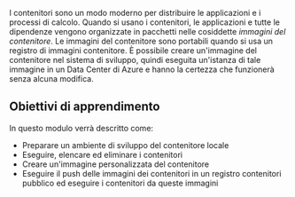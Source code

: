 I contenitori sono un modo moderno per distribuire le applicazioni e i processi di calcolo. Quando si usano i contenitori, le applicazioni e tutte le dipendenze vengono organizzate in pacchetti nelle cosiddette *immagini del contenitore*. Le immagini del contenitore sono portabili quando si usa un registro di immagini contenitore. È possibile creare un'immagine del contenitore nel sistema di sviluppo, quindi eseguita un'istanza di tale immagine in un Data Center di Azure e hanno la certezza che funzionerà senza alcuna modifica.

## <a name="learning-objectives"></a>Obiettivi di apprendimento

In questo modulo verrà descritto come:

- Preparare un ambiente di sviluppo del contenitore locale
- Eseguire, elencare ed eliminare i contenitori
- Creare un'immagine personalizzata del contenitore
- Eseguire il push delle immagini dei contenitori in un registro contenitori pubblico ed eseguire i contenitori da queste immagini
